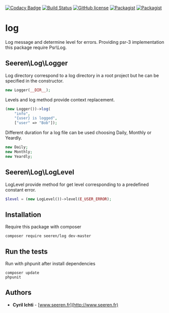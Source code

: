 [![Codacy Badge](https://api.codacy.com/project/badge/Grade/79594fda319241f787ac5342cb0a1836)](https://www.codacy.com/app/seeren/log?utm_source=github.com&amp;utm_medium=referral&amp;utm_content=seeren/log&amp;utm_campaign=Badge_Grade) [![Build Status](https://travis-ci.org/seeren/log.svg?branch=master)](https://travis-ci.org/seeren/log) [![GitHub license](https://img.shields.io/badge/license-MIT-orange.svg)](https://raw.githubusercontent.com/seeren/log/master/LICENSE) [![Packagist](https://img.shields.io/packagist/v/seeren/log.svg)](https://packagist.org/packages/seeren/log) [![Packagist](https://img.shields.io/packagist/dt/seeren/log.svg)](https://packagist.org/packages/seeren/log/stats)

# log
Log message and determine level for errors. Providing psr-3 implementation this package require Psr\Log.

## Seeren\Log\Logger
Log directory correspond to a log directory in a root project but he can be specified in the constructor.
```php
new Logger(__DIR__);
```
Levels and log method provide context replacement.
```php
(new Logger())->log(
    "info",
    "{user} is logged",
    ["user" => "Bob"]);
```
Different duration for a log file can be used choosing Daily, Monthly or Yeardly.
```php
new Daily;
new Monthly;
new Yeardly;
```

## Seeren\Log\LogLevel
LogLevel provide method for get level corresponding to a predefined constant error.
```php
$level = (new LogLevel())->level(E_USER_ERROR);
```

## Installation
Require this package with composer
```
composer require seeren/log dev-master
```

## Run the tests
Run with phpunit after install dependencies
```
composer update
phpunit
```

## Authors
* **Cyril Ichti** - [www.seeren.fr](http://www.seeren.fr)
